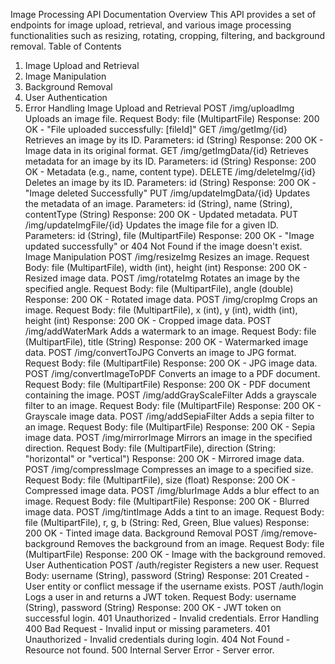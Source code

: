 Image Processing API Documentation
Overview
This API provides a set of endpoints for image upload, retrieval, and various image processing functionalities such as resizing, rotating, cropping, filtering, and background removal.
Table of Contents
1. Image Upload and Retrieval
2. Image Manipulation
3. Background Removal
4. User Authentication
5. Error Handling
Image Upload and Retrieval
POST /img/uploadImg
Uploads an image file.
Request Body: file (MultipartFile)
Response: 200 OK - "File uploaded successfully: [fileId]"
GET /img/getImg/{id}
Retrieves an image by its ID.
Parameters: id (String)
Response: 200 OK - Image data in its original format.
GET /img/getImgData/{id}
Retrieves metadata for an image by its ID.
Parameters: id (String)
Response: 200 OK - Metadata (e.g., name, content type).
DELETE /img/deleteImg/{id}
Deletes an image by its ID.
Parameters: id (String)
Response: 200 OK - "Image deleted Successfully"
PUT /img/updateImgData/{id}
Updates the metadata of an image.
Parameters: id (String), name (String), contentType (String)
Response: 200 OK - Updated metadata.
PUT /img/updateImgFile/{id}
Updates the image file for a given ID.
Parameters: id (String), file (MultipartFile)
Response: 200 OK - "Image updated successfully" or 404 Not Found if the image doesn't exist.
Image Manipulation
POST /img/resizeImg
Resizes an image.
Request Body: file (MultipartFile), width (int), height (int)
Response: 200 OK - Resized image data.
POST /img/rotateImg
Rotates an image by the specified angle.
Request Body: file (MultipartFile), angle (double)
Response: 200 OK - Rotated image data.
POST /img/cropImg
Crops an image.
Request Body: file (MultipartFile), x (int), y (int), width (int), height (int)
Response: 200 OK - Cropped image data.
POST /img/addWaterMark
Adds a watermark to an image.
Request Body: file (MultipartFile), title (String)
Response: 200 OK - Watermarked image data.
POST /img/convertToJPG
Converts an image to JPG format.
Request Body: file (MultipartFile)
Response: 200 OK - JPG image data.
POST /img/convertImageToPDF
Converts an image to a PDF document.
Request Body: file (MultipartFile)
Response: 200 OK - PDF document containing the image.
POST /img/addGrayScaleFilter
Adds a grayscale filter to an image.
Request Body: file (MultipartFile)
Response: 200 OK - Grayscale image data.
POST /img/addSepiaFilter
Adds a sepia filter to an image.
Request Body: file (MultipartFile)
Response: 200 OK - Sepia image data.
POST /img/mirrorImage
Mirrors an image in the specified direction.
Request Body: file (MultipartFile), direction (String: "horizontal" or "vertical")
Response: 200 OK - Mirrored image data.
POST /img/compressImage
Compresses an image to a specified size.
Request Body: file (MultipartFile), size (float)
Response: 200 OK - Compressed image data.
POST /img/blurImage
Adds a blur effect to an image.
Request Body: file (MultipartFile)
Response: 200 OK - Blurred image data.
POST /img/tintImage
Adds a tint to an image.
Request Body: file (MultipartFile), r, g, b (String: Red, Green, Blue values)
Response: 200 OK - Tinted image data.
Background Removal
POST /img/remove-background
Removes the background from an image.
Request Body: file (MultipartFile)
Response: 200 OK - Image with the background removed.
User Authentication
POST /auth/register
Registers a new user.
Request Body: username (String), password (String)
Response: 201 Created - User entity or conflict message if the username exists.
POST /auth/login
Logs a user in and returns a JWT token.
Request Body: username (String), password (String)
Response: 200 OK - JWT token on successful login.
401 Unauthorized - Invalid credentials.
Error Handling
400 Bad Request - Invalid input or missing parameters.
401 Unauthorized - Invalid credentials during login.
404 Not Found - Resource not found.
500 Internal Server Error - Server error.
